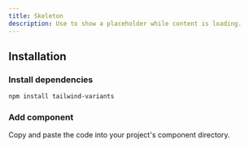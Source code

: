 ```yaml
---
title: Skeleton
description: Use to show a placeholder while content is loading.
---
```


<ComponentPreview name="Skeleton" />

## Installation

<Steps>

### Install dependencies

```bash
npm install tailwind-variants
```

### Add component

Copy and paste the code into your project's component directory.

<ComponentCode name="Skeleton" type="ui" />

</Steps>

